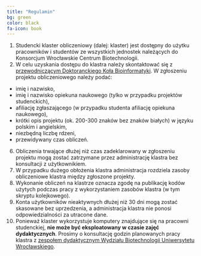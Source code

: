 ```yaml
---
title: "Regulamin"
bg: green
color: black
fa-icon: book
---
```


1. Studencki klaster obliczeniowy (dalej: klaster) jest dostępny do użytku pracowników i studentów ze wszystkich jednostek należących do Konsorcjum Wrocławskie Centrum Biotechnologii.
2. W celu uzyskania dostępu do klastra należy skontaktować się z [przewodniczącym Doktoranckiego Koła Bioinformatyki](mailto:michalburdukiewicz@gmail.com). W zgłoszeniu projektu obliczeniowego należy podać: 
* imię i nazwisko, 
* imię i nazwisko opiekuna naukowego (tylko w przypadku projektów studenckich),
* afiliację zgłaszającego (w przypadku studenta afiliację opiekuna naukowego),
* krótki opis projektu (ok. 200-300 znaków bez znaków białych) w języku polskim i angielskim,
* niezbędną liczbę rdzeni, 
* przewidywany czas obliczeń. 
6. Obliczenia trwające dłużej niż czas zadeklarowany w zgłoszeniu projektu mogą zostać zatrzymane przez administrację klastra bez konsultacji z użytkownikiem.
3. W przypadku dużego obłożenia klastra administracja rozdziela zasoby obliczeniowe klastra między zgłoszone projekty.
5. Wykonanie obliczeń na klastrze oznacza zgodę na publikację kodów użytych podczas pracy z wykorzystaniem zasobów klastra (w tym skryptu kolejkowego).
6. Konta użytkowników nieaktywnych dłużej niż 30 dni mogą zostać skasowane bez uprzedzenia, a administracja klastra nie ponosi odpowiedzialności za utracone dane.
7. Ponieważ klaster wykorzystuje komputery znajdujące się na pracowni studenckiej, **nie może być eksploatowany w czasie zajęć dydaktycznych**. Prosimy o konsultację godzin planowanych pracy klastra z [zespołem dydaktycznym Wydziału Biotechnologii Uniwersytetu Wrocławskiego](mailto:joanna.janicka@uwr.edu.pl). 
